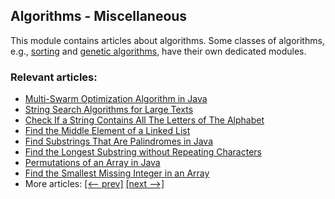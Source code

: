 ## Algorithms - Miscellaneous

This module contains articles about algorithms. Some classes of algorithms, e.g., [sorting](https://github.com/eugenp/tutorials/blob/algorithms-sorting) and [genetic algorithms](https://github.com/eugenp/tutorials/blob/algorithms-genetic), have their own dedicated modules.

### Relevant articles:

- [Multi-Swarm Optimization Algorithm in Java](https://www.baeldung.com/java-multi-swarm-algorithm)
- [String Search Algorithms for Large Texts](https://www.baeldung.com/java-full-text-search-algorithms)
- [Check If a String Contains All The Letters of The Alphabet](https://www.baeldung.com/java-string-contains-all-letters)
- [Find the Middle Element of a Linked List](https://www.baeldung.com/java-linked-list-middle-element)
- [Find Substrings That Are Palindromes in Java](https://www.baeldung.com/java-palindrome-substrings)
- [Find the Longest Substring without Repeating Characters](https://www.baeldung.com/java-longest-substring-without-repeated-characters)
- [Permutations of an Array in Java](https://www.baeldung.com/java-array-permutations)
- [Find the Smallest Missing Integer in an Array](https://www.baeldung.com/java-smallest-missing-integer-in-array)
- More articles: [[<-- prev]](/algorithms-miscellaneous-3) [[next -->]](/algorithms-miscellaneous-5)
